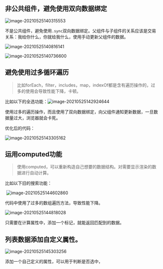 ## 非公共组件，避免使用双向数据绑定

![image-20210525140315553](https://i.loli.net/2021/05/26/4xYh67dCXctJyfT.png)

不是公共组件，避免使用`.sync`双向数据绑定。父组件与子组件的关系应该是交易关系：我给你什么，你就给我什么，使用手动更新父组件的数据。

![image-20210525140816141](https://i.loli.net/2021/05/26/cCaMzmrG4LbZ32K.png)

![image-20210525140736600](https://i.loli.net/2021/05/26/f6Z9ljgXx2pnJE3.png)

## 避免使用过多循环遍历

> 比如forEach，filter，includes，map，indexOf都是含有遍历操作的，过多的使用会导致性能下降，卡顿。

比如以下的全选功能：![image-20210525142924644](C:/Users/PM/AppData/Roaming/Typora/typora-user-images/image-20210525142924644.png)

使用过多的遍历操作，而且使用了双向数据绑定，向父组件通知更新数据，一旦数据量过大，浏览器就会卡死。

优化后的代码：

![image-20210525143305162](https://i.loli.net/2021/05/26/5Ukvp8DWgaZ6GRf.png)

## 运用computed功能

> 使用computed，可以重新构造自己想要的数据结构。对需要显示渲染的数据进行自动计算。

比如以下旧的搜索功能：

​	![image-20210525144602860](https://i.loli.net/2021/05/26/Ptwh7xRdsoJiHmU.png)

代码中使用了过多的数组遍历方法，导致性能下降。

![image-20210525144818028](C:\Users\PM\AppData\Roaming\Typora\typora-user-images\image-20210525144818028.png)

只需要在计算属性中，添加一个标记，就能返回匹配到的数据。



## 列表数据添加自定义属性。

![image-20210525145303256](https://i.loli.net/2021/05/26/HqiGgsmuXv7Io6h.png)

添加一个自己定义的属性，可以用于判断是否选中，

